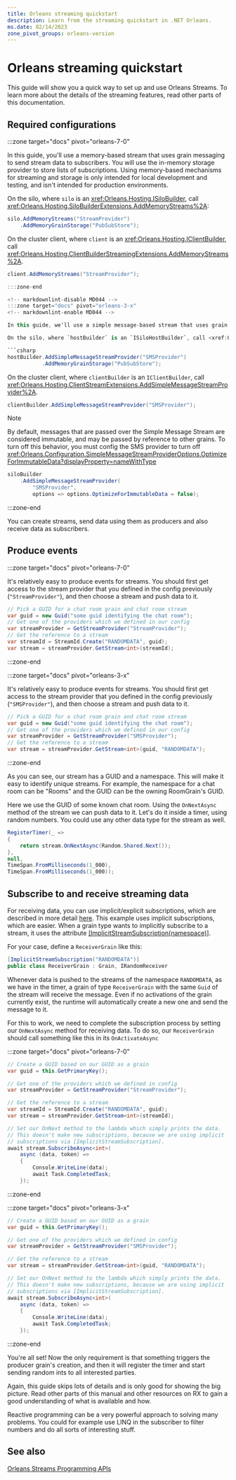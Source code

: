 ```yaml
---
title: Orleans streaming quickstart
description: Learn from the streaming quickstart in .NET Orleans.
ms.date: 02/14/2023
zone_pivot_groups: orleans-version
---
```


# Orleans streaming quickstart

This guide will show you a quick way to set up and use Orleans Streams. To learn more about the details of the streaming features, read other parts of this documentation.

## Required configurations

<!-- markdownlint-disable MD044 -->
:::zone target="docs" pivot="orleans-7-0"
<!-- markdownlint-enable MD044 -->

In this guide, you'll use a memory-based stream that uses grain messaging to send stream data to subscribers. You will use the in-memory storage provider to store lists of subscriptions. Using memory-based mechanisms for streaming and storage is only intended for local development and testing, and isn't intended for production environments.

On the silo, where `silo` is an <xref:Orleans.Hosting.ISiloBuilder>, call <xref:Orleans.Hosting.SiloBuilderExtensions.AddMemoryStreams%2A>:

```csharp
silo.AddMemoryStreams("StreamProvider")
    .AddMemoryGrainStorage("PubSubStore");
```

On the cluster client, where `client` is an <xref:Orleans.Hosting.IClientBuilder>, call <xref:Orleans.Hosting.ClientBuilderStreamingExtensions.AddMemoryStreams%2A>.

```csharp
client.AddMemoryStreams("StreamProvider");

:::zone-end

<!-- markdownlint-disable MD044 -->
:::zone target="docs" pivot="orleans-3-x"
<!-- markdownlint-enable MD044 -->

In this guide, we'll use a simple message-based stream that uses grain messaging to send stream data to subscribers. We will use the in-memory storage provider to store lists of subscriptions, so it is not a wise choice for real production applications.

On the silo, where `hostBuilder` is an `ISiloHostBuilder`, call <xref:Orleans.Hosting.StreamHostingExtensions.AddSimpleMessageStreamProvider%2A>:

```csharp
hostBuilder.AddSimpleMessageStreamProvider("SMSProvider")
           .AddMemoryGrainStorage("PubSubStore");
```

On the cluster client, where `clientBuilder` is an `IClientBuilder`, call <xref:Orleans.Hosting.ClientStreamExtensions.AddSimpleMessageStreamProvider%2A>.

```csharp
clientBuilder.AddSimpleMessageStreamProvider("SMSProvider");
```

> [!NOTE]
> By default, messages that are passed over the Simple Message Stream are considered immutable, and may be passed by reference to other grains.  To turn off this behavior, you must config the SMS provider to turn off <xref:Orleans.Configuration.SimpleMessageStreamProviderOptions.OptimizeForImmutableData?displayProperty=nameWithType>

```csharp
siloBuilder
    .AddSimpleMessageStreamProvider(
        "SMSProvider",
        options => options.OptimizeForImmutableData = false);
```

:::zone-end

You can create streams, send data using them as producers and also receive data as subscribers.

## Produce events

<!-- markdownlint-disable MD044 -->
:::zone target="docs" pivot="orleans-7-0"
<!-- markdownlint-enable MD044 -->

It's relatively easy to produce events for streams. You should first get access to the stream provider that you defined in the config previously (`"StreamProvider"`), and then choose a stream and push data to it.

```csharp
// Pick a GUID for a chat room grain and chat room stream
var guid = new Guid("some guid identifying the chat room");
// Get one of the providers which we defined in our config
var streamProvider = GetStreamProvider("StreamProvider");
// Get the reference to a stream
var streamId = StreamId.Create("RANDOMDATA", guid);
var stream = streamProvider.GetStream<int>(streamId);
```

:::zone-end

<!-- markdownlint-disable MD044 -->
:::zone target="docs" pivot="orleans-3-x"
<!-- markdownlint-enable MD044 -->

It's relatively easy to produce events for streams. You should first get access to the stream provider that you defined in the config previously (`"SMSProvider"`), and then choose a stream and push data to it.

```csharp
// Pick a GUID for a chat room grain and chat room stream
var guid = new Guid("some guid identifying the chat room");
// Get one of the providers which we defined in our config
var streamProvider = GetStreamProvider("SMSProvider");
// Get the reference to a stream
var stream = streamProvider.GetStream<int>(guid, "RANDOMDATA");
```

:::zone-end

As you can see, our stream has a GUID and a namespace. This will make it easy to identify unique streams. For example, the namespace for a chat room can be "Rooms" and the GUID can be the owning RoomGrain's GUID.

Here we use the GUID of some known chat room. Using the `OnNextAsync` method of the stream we can push data to it. Let's do it inside a timer, using random numbers. You could use any other data type for the stream as well.

```csharp
RegisterTimer(_ =>
{
    return stream.OnNextAsync(Random.Shared.Next());
},
null,
TimeSpan.FromMilliseconds(1_000),
TimeSpan.FromMilliseconds(1_000));
```

## Subscribe to and receive streaming data

For receiving data, you can use implicit/explicit subscriptions, which are described in more detail [here](https://learn.microsoft.com/dotnet/orleans/streaming/streams-programming-apis?pivots=orleans-7-0#explicit-and-implicit-subscriptions). This example uses implicit subscriptions, which are easier. When a grain type wants to implicitly subscribe to a stream, it uses the attribute [[ImplicitStreamSubscription(namespace)]](xref:Orleans.ImplicitStreamSubscriptionAttribute).

For your case, define a `ReceiverGrain` like this:

```csharp
[ImplicitStreamSubscription("RANDOMDATA")]
public class ReceiverGrain : Grain, IRandomReceiver
```

Whenever data is pushed to the streams of the namespace `RANDOMDATA`, as we have in the timer, a grain of type `ReceiverGrain` with the same `Guid` of the stream will receive the message. Even if no activations of the grain currently exist, the runtime will automatically create a new one and send the message to it.

For this to work, we need to complete the subscription process by setting our `OnNextAsync` method for receiving data. To do so, our `ReceiverGrain` should call something like this in its `OnActivateAsync`

<!-- markdownlint-disable MD044 -->
:::zone target="docs" pivot="orleans-7-0"
<!-- markdownlint-enable MD044 -->

```csharp
// Create a GUID based on our GUID as a grain
var guid = this.GetPrimaryKey();

// Get one of the providers which we defined in config
var streamProvider = GetStreamProvider("StreamProvider");

// Get the reference to a stream
var streamId = StreamId.Create("RANDOMDATA", guid);
var stream = streamProvider.GetStream<int>(streamId);

// Set our OnNext method to the lambda which simply prints the data.
// This doesn't make new subscriptions, because we are using implicit 
// subscriptions via [ImplicitStreamSubscription].
await stream.SubscribeAsync<int>(
    async (data, token) =>
    {
        Console.WriteLine(data);
        await Task.CompletedTask;
    });
```

:::zone-end

<!-- markdownlint-disable MD044 -->
:::zone target="docs" pivot="orleans-3-x"
<!-- markdownlint-enable MD044 -->

```csharp
// Create a GUID based on our GUID as a grain
var guid = this.GetPrimaryKey();

// Get one of the providers which we defined in config
var streamProvider = GetStreamProvider("SMSProvider");

// Get the reference to a stream
var stream = streamProvider.GetStream<int>(guid, "RANDOMDATA");

// Set our OnNext method to the lambda which simply prints the data.
// This doesn't make new subscriptions, because we are using implicit 
// subscriptions via [ImplicitStreamSubscription].
await stream.SubscribeAsync<int>(
    async (data, token) =>
    {
        Console.WriteLine(data);
        await Task.CompletedTask;
    });
```

:::zone-end

You're all set! Now the only requirement is that something triggers the producer grain's creation, and then it will register the timer and start sending random ints to all interested parties.

Again, this guide skips lots of details and is only good for showing the big picture. Read other parts of this manual and other resources on RX to gain a good understanding of what is available and how.

Reactive programming can be a very powerful approach to solving many problems. You could for example use LINQ in the subscriber to filter numbers and do all sorts of interesting stuff.

## See also

[Orleans Streams Programming APIs](streams-programming-apis.md)
